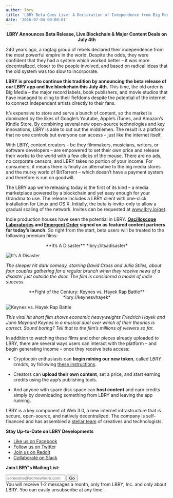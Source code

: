 ```yaml
---
author: lbry
title: 'LBRY Beta Goes Live! A Declaration of Independence from Big Media'
date: '2016-07-04 00:00:01'
---
```


**<p style="text-align: center;">LBRY Announces Beta Release, Live Blockchain & Major Content Deals on July 4th</p>**

240 years ago, a ragtag group of rebels declared their independence from the most powerful empire in the world. Despite the odds, they were confident that they had a system which worked better – it was more decentralized, closer to the people involved, and based on radical ideas that the old system was too slow to incorporate.

**LBRY is proud to continue this tradition by announcing the beta release of our LBRY app and live blockchain this July 4th.** This time, the old order is Big Media – the major record labels, book publishers, and movie studios that have managed to cling to their fiefdoms despite the potential of the internet to connect independent artists directly to their fans.

It’s expensive to store and serve a bunch of content, so the market is dominated by the likes of Google’s Youtube, Apple’s iTunes, and Amazon’s Kindle Store. By combining several new open-source technologies and key innovations, LBRY is able to cut out the middlemen. The result is a platform that no one controls but everyone can access – just like the internet itself. 

With LBRY, content creators – be they filmmakers, musicians, writers, or software developers – are empowered to set their own price and release their works to the world with a few clicks of the mouse.  There are no ads, no corporate censors, and LBRY takes no portion of your income. For consumers, it means there is finally an alternative to the big media stores and the murky world of BitTorrent – which doesn’t have a payment system and therefore is run on goodwill.

The LBRY app we're releasing today is the first of its kind – a media marketplace powered by a blockchain and yet easy enough for your Grandma to use. The release includes a LBRY client with one-click installation for Linux and OS X. Initially, the beta is invite-only to allow a gradual scaling of the network. Invites can be requested at www.lbry.io/get.

Indie production houses have seen the potential in LBRY. **[Oscilloscope Laboratories](http://www.oscilloscope.net/) and [Emergent Order](http://emergentorder.com/) signed on as featured content partners for today’s launch.** So right from the start, beta users will be treated to the following premium films:

<p style="text-align: center;">**It’s A Disaster** 
*lbry://itsadisaster*</p>

![It’s A Disaster](/img/disaster500.png)

*The sleeper hit dark comedy, starring David Cross and Julia Stiles, about four couples gathering for a regular brunch when they receive news of a disaster just outside the door. The film is considered a model of indie success.*

<p style="text-align: center;">**Fight of the Century: Keynes vs. Hayek Rap Battle** 
*lbry://keynesvhayek*</p>

![Keynes vs. Hayek Rap Battle](/img/keyneshayek500.png)

*This viral hit short film shows economic heavyweights Friedrich Hayek and John Maynard Keynes in a musical duel over which of their theories is correct. Sound boring? Tell that to the film’s millions of viewers so far.*

In addition to watching these films and other pieces already uploaded to LBRY, there are several ways users can interact with the platform – and begin generating income – once they receive beta access:

* Cryptocoin enthusiasts can **begin mining our new token**, called *LBRY credits*, by following [these instructions](https://lbry.io/faq/mining-credits).

* Creators can **upload their own content**, set a price, and start earning credits using the app’s publishing tools.

* And anyone with spare disk space can **host content** and earn credits simply by downloading something from LBRY and leaving the app running.

LBRY is a key component of Web 3.0, a new internet infrastructure that is secure, open-source, and natively decentralized. The company is self-financed and has assembled a [stellar team](https://lbry.io/team) of creatives and technologists.

**Stay Up-to-Date on LBRY Developments**

* [Like us on Facebook](https://www.facebook.com/lbryio)
* [Follow us on Twitter](https://twitter.com/lbryio)
* [Join us on Reddit](https://www.reddit.com/r/lbry)
* [Collaborate on Slack](http://slack.lbry.io/) 

**Join LBRY's Mailing List:**

<form action="/list-subscribe" method="post" novalidate>
        <div class="mail-submit">
      <input type="hidden" name="returnUrl" value="/"/>
      <input type="hidden" name="listId" value="7b74c90030"/>
      <input type="hidden" name="listSig" value="690df09388021bf1698897f4adbdf3c2"/>
      <input type="email" value="" name="email" class="required email standard" placeholder="someone@somewhere.com">
      <input type="submit" value="Go" name="subscribe" id="mc-embedded-subscribe" class="btn-alt">
                    <input type="hidden" name="mergeFields" value="a:1:{s:3:&quot;CLI&quot;;s:2:&quot;No&quot;;}" />
                    <div class="meta">
          You will receive 1-2 messages a month, only from LBRY, Inc. and only about LBRY.          You can easily unsubscribe at any time.        </div>
          </div>
  </form>






